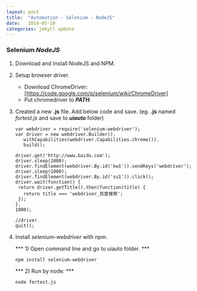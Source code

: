 ```yaml
---
layout: post
title:  "Automation - Selenium - NodeJS"
date:   2014-05-10 
categories: jekyll update
---
```



### **Selenium** *NodeJS*

1. Download and Install NodeJS and NPM.
2. Setup browser driver.
	- Download ChromeDriver: [https://code.google.com/p/selenium/wiki/ChromeDriver]
	- Put chromedriver to ***PATH***.
3. Created a new **.js** file. Add below code and save. (eg. **.js** named *fortest.js* and save to ***uiauto*** folder)

	```
	var webdriver = require('selenium-webdriver');
 	var driver = new webdriver.Builder().
 	   withCapabilities(webdriver.Capabilities.chrome()).
 	   build();
 	
 	driver.get('http://www.baidu.com');
 	driver.sleep(2000);
 	driver.findElement(webdriver.By.id('kw1')).sendKeys('webdriver');
 	driver.sleep(1000);
 	driver.findElement(webdriver.By.id('su1')).click();
 	driver.wait(function() {
 	 return driver.getTitle().then(function(title) {
 	   return title === 'webdriver_百度搜索';
 	 });
 	},
 	1000);
 	
 	//driver.
 	quit();
 	```

4. Install *selenium-webdriver* with npm.

    *** 1) Open command line and go to uiauto folder. ***
    
    ```npm install selenium-webdriver```

    *** 2) Run by node: ***
    
    ```node fortest.js```
